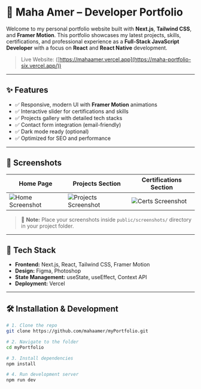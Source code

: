 # 💼 Maha Amer – Developer Portfolio

Welcome to my personal portfolio website built with **Next.js**, **Tailwind CSS**, and **Framer Motion**. This portfolio showcases my latest projects, skills, certifications, and professional experience as a **Full-Stack JavaScript Developer** with a focus on **React** and **React Native** development.

> Live Website: ([https://mahaamer.vercel.app](https://maha-portfolio-six.vercel.app/))

---

## ✨ Features

- ✅ Responsive, modern UI with **Framer Motion** animations
- ✅ Interactive slider for certifications and skills
- ✅ Projects gallery with detailed tech stacks
- ✅ Contact form integration (email-friendly)
- ✅ Dark mode ready (optional)
- ✅ Optimized for SEO and performance

---

## 📸 Screenshots

| Home Page                          | Projects Section                     | Certifications Section               |
|-----------------------------------|--------------------------------------|--------------------------------------|
| ![Home Screenshot](./public/screenshots/home.png) | ![Projects Screenshot](./public/screenshots/projects.png) | ![Certs Screenshot](./public/screenshots/certs.png) |

> 📁 **Note:** Place your screenshots inside `public/screenshots/` directory in your project folder.

---

## 🚀 Tech Stack

- **Frontend:** Next.js, React, Tailwind CSS, Framer Motion
- **Design:** Figma, Photoshop
- **State Management:** useState, useEffect, Context API
- **Deployment:** Vercel

---

## 🛠️ Installation & Development

```bash
# 1. Clone the repo
git clone https://github.com/mahaamer/myPortfolio.git

# 2. Navigate to the folder
cd myPortfolio

# 3. Install dependencies
npm install

# 4. Run development server
npm run dev
